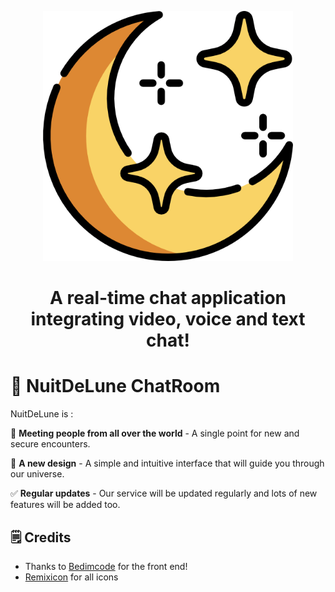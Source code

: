 <p align="center"> 
  <img  src="https://github.com/Its-SheldonDev/NuitDeLune/blob/main/Frontend-Vitrine/assets/img/logo.png" data-canonical-src="https://github.com/Its-SheldonDev/NuitDeLune/blob/main/Frontend-Vitrine/assets/img/logo.png" width="400" />
</p>


<h1 align="center">
  A real-time chat application integrating video, voice and text chat!
</h1>

# 📰 NuitDeLune ChatRoom

NuitDeLune is : 

💬 **Meeting people from all over the world** - A single point for new and secure encounters.

🌸 **A new design** - A simple and intuitive interface that will guide you through our universe.

✅ **Regular updates** - Our service will be updated regularly and lots of new features will be added too.

## 🗒️ Credits

- Thanks to [Bedimcode](https://www.buymeacoffee.com/bedimcode/responsive-sushi-website) for the front end!
- [Remixicon](https://remixicon.com) for all icons
